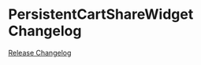 # PersistentCartShareWidget Changelog

[Release Changelog](https://github.com/spryker-shop/persistent-cart-share-widget/releases)
